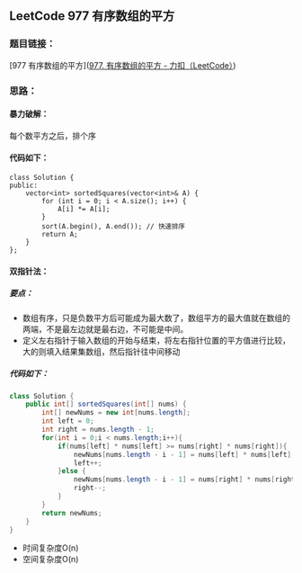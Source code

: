 ## LeetCode 977 有序数组的平方

### 题目链接：
[977 有序数组的平方]([977. 有序数组的平方 - 力扣（LeetCode）](https://leetcode.cn/problems/squares-of-a-sorted-array/description/))

### 思路：

#### 暴力破解：
每个数平方之后，排个序

#### 代码如下：
```
class Solution {
public:
    vector<int> sortedSquares(vector<int>& A) {
        for (int i = 0; i < A.size(); i++) {
            A[i] *= A[i];
        }
        sort(A.begin(), A.end()); // 快速排序
        return A;
    }
};
```

#### 双指针法：

##### 要点：
- 数组有序，只是负数平方后可能成为最大数了，数组平方的最大值就在数组的两端，不是最左边就是最右边，不可能是中间。
- 定义左右指针于输入数组的开始与结束，将左右指针位置的平方值进行比较，大的则填入结果集数组，然后指针往中间移动

##### 代码如下：
```java
class Solution {
    public int[] sortedSquares(int[] nums) {
        int[] newNums = new int[nums.length];
        int left = 0;
        int right = nums.length - 1;
        for(int i = 0;i < nums.length;i++){
            if(nums[left] * nums[left] >= nums[right] * nums[right]){
                newNums[nums.length - i - 1] = nums[left] * nums[left];
                left++;
            }else {
                newNums[nums.length - i - 1] = nums[right] * nums[right];
                right--;
            }
        }
        return newNums;
    }
}
```
- 时间复杂度O(n)
- 空间复杂度O(n)
